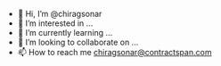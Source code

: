 - 👋 Hi, I’m @chiragsonar
- 👀 I’m interested in ...
- 🌱 I’m currently learning ...
- 💞️ I’m looking to collaborate on ...
- 📫 How to reach me chiragsonar@contractspan.com

<!---
chiragsonar/chiragsonar is a ✨ special ✨ repository because its `README.md` (this file) appears on your GitHub profile.
You can click the Preview link to take a look at your changes.
--->
